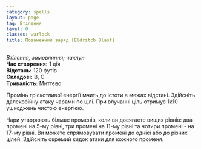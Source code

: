 ```yaml
---
category: spells
layout: page
tag: Втілення
level: 0
classes: warlock
title: Позамежний заряд [Eldritch Blast]
---
```


_Втілення, замовляння; чаклун_     
**Час створення:** 1 дія    
**Відстань:** 120 футів    
**Складові:** В, С    
**Тривалість:** Миттєво    

Промінь тріскотливої енергії мчить до істоти в межах відстані. Здійсніть далекобійну атаку чарами по цілі. При влучанні ціль отримує 1к10 ушкоджень чистою енергією.    

Чари утворюють більше променів, коли ви досягаєте вищих рівнів: два промені на 5-му рівні, три промені на 11-му рівні та чотири промені - на 17-му рівні. Ви можете спрямовувати промені до однієї або до різних цілей. Здійсніть окремий кидок атаки для кожного променя.
